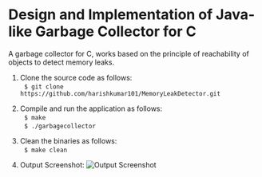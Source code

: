 # Design and Implementation of Java-like Garbage Collector for C
A garbage collector for C, works based on the principle of reachability of objects to detect memory leaks.

1. Clone the source code as follows: <br />
&nbsp;&nbsp;`$ git clone https://github.com/harishkumar101/MemoryLeakDetector.git` <br />

2. Compile and run the application as follows: <br />
&nbsp;&nbsp;`$ make` <br />
&nbsp;&nbsp;`$ ./garbagecollector` <br />

3. Clean the binaries as follows: <br />
&nbsp;&nbsp;`$ make clean` <br />

4. Output Screenshot:
![Output Screenshot](https://github.com/harishkumar101/MemoryLeakDetector/blob/main/memleakdetector.png?raw=true)
